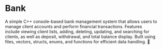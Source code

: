 # Bank

A simple C++ console-based bank management system that allows users to manage client accounts and perform financial transactions. Features include viewing client lists, adding, deleting, updating, and searching for clients, as well as deposit, withdrawal, and total balance display. Built using files, vectors, structs, enums, and functions for efficient data handling. 🚀
